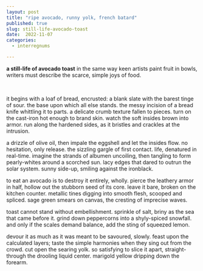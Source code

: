 ```yaml
---
layout: post
title: "ripe avocado, runny yolk, french batard"
published: true
slug: still-life-avocado-toast
date:  2022-11-07
categories:
  - interregnums

---
```

**a still-life of avocado toast**
in the same way keen artists paint fruit in bowls, writers must describe the scarce, simple joys of food. 

<br /> 

it begins with a loaf of bread, encrusted: a blank slate with the barest tinge of sour. the base upon which all else stands. the messy incision of a bread knife whittling it to parts. a delicate crumb texture fallen to pieces. turn on the cast-iron hot enough to brand skin. watch the soft insides brown into armor. run along the hardened sides, as it bristles and crackles at the intrusion. 

a drizzle of olive oil, then impale the eggshell and let the insides flow. no hesitation, only release. the sizzling gargle of first contact. life, denatured in real-time. imagine the strands of albumen uncoiling, then tangling to form pearly-whites around a scorched sun. lacy edges that dared to outrun the solar system. sunny side-up, smiling against the ironblack.

to eat an avocado is to destroy it entirely, wholly. pierce the leathery armor in half, hollow out the stubborn seed of its core. leave it bare, broken on the kitchen counter. metallic tines digging into smooth flesh, scooped and spliced. sage green smears on canvas, the cresting of imprecise waves. 

toast cannot stand without embellishment. sprinkle of salt, briny as the sea that came before it. grind down peppercorns into a shyly-spiced snowfall. and only if the scales demand balance, add the sting of squeezed lemon.

devour it as much as it was meant to be savoured, slowly. feast upon the calculated layers; taste the simple harmonies when they sing out from the crowd. cut open the searing yolk. so satisfying to slice it apart, straight-through the drooling liquid center. marigold yellow dripping down the forearm.